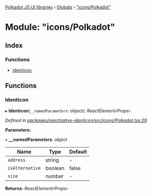 [Polkadot JS UI libraries](../README.md) › [Globals](../globals.md) › ["icons/Polkadot"](_icons_polkadot_.md)

# Module: "icons/Polkadot"

## Index

### Functions

* [Identicon](_icons_polkadot_.md#identicon)

## Functions

###  Identicon

▸ **Identicon**(`__namedParameters`: object): *ReactElement‹Props›*

*Defined in [packages/reactnative-identicon/src/icons/Polkadot.tsx:29](https://github.com/polkadot-js/ui/blob/435a9b3cd/packages/reactnative-identicon/src/icons/Polkadot.tsx#L29)*

**Parameters:**

▪ **__namedParameters**: *object*

Name | Type | Default |
------ | ------ | ------ |
`address` | string | - |
`isAlternative` | boolean | false |
`size` | number | - |

**Returns:** *ReactElement‹Props›*
